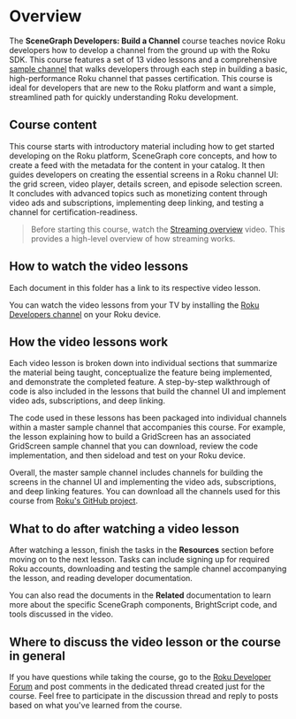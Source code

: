 # Overview

The **SceneGraph Developers: Build a Channel** course teaches novice Roku developers how to develop a channel from the ground up with the Roku SDK. This course features a set of 13 video lessons and a comprehensive [sample channel](https://github.com/rokudev/scenegraph-master-sample) that walks developers through each step in building a basic, high-performance Roku channel that passes certification. This course is ideal for developers that are new to the Roku platform and want a simple, streamlined path for quickly understanding Roku development.

## Course content

This course starts with introductory material including how to get started developing on the Roku platform, SceneGraph core concepts, and how to create a feed with the metadata for the content in your catalog. It then guides developers on creating the essential screens in a Roku channel UI: the grid screen, video player, details screen, and episode selection screen. It concludes with advanced topics such as monetizing content through video ads and subscriptions, implementing deep linking, and testing a channel for certification-readiness.

> Before starting this course, watch the [Streaming overview](https://developer.roku.com/videos/courses/streaming-overview.md) video. This provides a high-level overview of how streaming works. 

## How to watch the video lessons

Each document in this folder has a link to its respective video lesson. 

You can watch the video lessons from your TV by installing the [Roku Developers channel](https://my.roku.com/account/add/HL5RPZ) on your Roku device.

## How the video lessons work

Each video lesson is broken down into individual sections that summarize the material being taught, conceptualize the feature being implemented, and demonstrate the completed feature. A step-by-step walkthrough of code is also included in the lessons that build the channel UI and implement video ads, subscriptions, and deep linking. 

The code used in these lessons has been packaged into individual channels within a master sample channel that accompanies this  course. For example, the lesson explaining how to build a GridScreen has an associated GridScreen sample channel that you can download, review the code implementation, and then sideload and test on your Roku device. 

Overall, the master sample channel includes channels for building the screens in the channel UI and implementing the video ads, subscriptions, and deep linking features. You can download all the channels used for this course from [Roku's GitHub project](https://github.com/rokudev/scenegraph-master-sample).

## What to do after watching a video lesson

After watching a lesson, finish the tasks in the **Resources** section before moving on to the next lesson. Tasks can include signing up for required Roku accounts, downloading and testing the sample channel accompanying the lesson, and reading developer documentation. 

You can also read the documents in the **Related** documentation to learn more about the specific SceneGraph components, BrightScript code, and tools discussed in the video.

## Where to discuss the video lesson or the course in general

If you have questions while taking the course, go to the [Roku Developer Forum](https://go.roku.com/wMoGr9zx-) and post comments in the dedicated thread created just for the course. Feel free to participate in the discussion thread and reply to posts based on what you've learned from the course.
